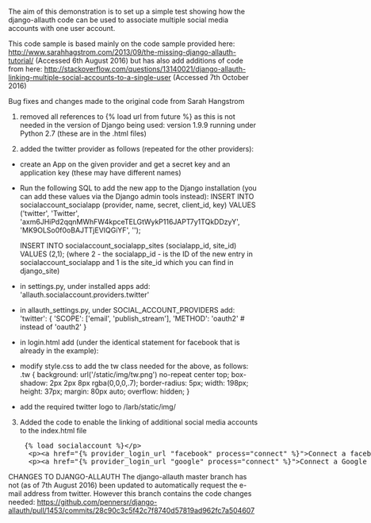 
The aim of this demonstration is to set up a simple test showing how the django-allauth code can be used to associate multiple social media accounts with one user account.  

This code sample is based mainly on the code sample provided here: http://www.sarahhagstrom.com/2013/09/the-missing-django-allauth-tutorial/ (Accessed 6th August 2016) but has also add additions of code from here: http://stackoverflow.com/questions/13140021/django-allauth-linking-multiple-social-accounts-to-a-single-user (Accessed 7th October 2016)


Bug fixes and changes made to the original code from Sarah Hangstrom

1. removed all references to {% load url from future %} as this is not needed in the version of Django being used: version 1.9.9 running under Python 2.7 (these are in the .html files)

2. added the twitter provider as follows (repeated for the other providers):
- create an App on the given provider and get a secret key and an application key (these may have different names)
- Run the following SQL to add the new app to the Django installation (you can add these values via the Django admin tools instead):
    INSERT INTO socialaccount_socialapp (provider, name, secret, client_id, key)
    VALUES ('twitter', 'Twitter', 'axm6JHiPd2qqnMWhFW4kpceTELGtWykP116JAPT7y1TQkDDzyY', 'MK9OLSo0f0oBAJTTjEVIQGiYF', '');

    INSERT INTO socialaccount_socialapp_sites (socialapp_id, site_id) VALUES (2,1);  (where 2 - the socialapp_id - is the ID of the new entry in socialaccount_socialapp and 1 is the site_id which you can find in django_site)

- in settings.py, under installed apps add:
      'allauth.socialaccount.providers.twitter'

- in allauth_settings.py, under SOCIAL_ACCOUNT_PROVIDERS add:
      'twitter': {
          'SCOPE': ['email', 'publish_stream'],
          'METHOD': 'oauth2'  # instead of 'oauth2'
      }

- in login.html add (under the identical statement for facebook that is already in the example): 
      <a href="/accounts/twitter/login/"><div class="tw"></div></a>


- modify style.css to add the tw class needed for the above, as follows:
      .tw {
          background: url('/static/img/tw.png') no-repeat center top;
          box-shadow: 2px 2px 8px rgba(0,0,0,.7);
          border-radius: 5px;
          width: 198px;
          height: 37px;
          margin: 80px auto;
          overflow: hidden;
      }


- add the required twitter logo to 
      /larb/static/img/

3.  Added the code to enable the linking of additional social media accounts to the index.html file
    

    <xmp>	{% load socialaccount %}
      <p><a href="{% provider_login_url "facebook" process="connect" %}">Connect a facebook account</a></p>
      <p><a href="{% provider_login_url "google" process="connect" %}">Connect a Google account</a></p>
    </xmp>


CHANGES TO DJANGO-ALLAUTH
The django-allauth master branch has not (as of 7th August 2016) been updated to automatically request the e-mail address from twitter. However this branch contains the code changes needed: https://github.com/pennersr/django-allauth/pull/1453/commits/28c90c3c5f42c7f8740d57819ad962fc7a504607

